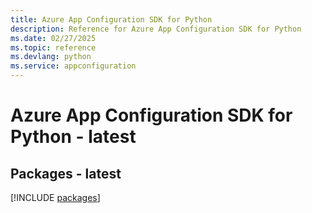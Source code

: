 ```yaml
---
title: Azure App Configuration SDK for Python
description: Reference for Azure App Configuration SDK for Python
ms.date: 02/27/2025
ms.topic: reference
ms.devlang: python
ms.service: appconfiguration
---
```

# Azure App Configuration SDK for Python - latest
## Packages - latest
[!INCLUDE [packages](app-configuration-index.md)]